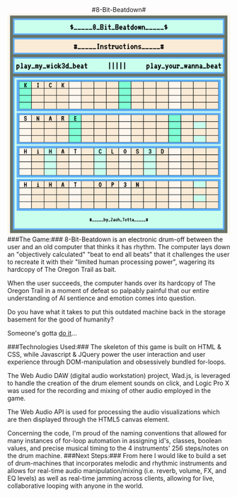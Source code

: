 <center>
#8-Bit-Beatdown#
</center>

<center>
<img src="assets/8-bit-beatdown-img.png"/>
</center>
###The Game:###
8-Bit-Beatdown is an electronic drum-off between the user and an old computer that thinks it has rhythm. The computer lays down an "objectively calculated" "beat to end all beats" that it challenges the user to recreate it with their "limited human processing power", wagering its hardcopy of The Oregon Trail as bait. 

When the user succeeds, the computer hands over its hardcopy of The Oregon Trail in a moment of defeat so palpably painful that our entire understanding of AI sentience and emotion comes into question.

Do you have what it takes to put this outdated machine back in the storage basement for the good of humanity?

Someone's gotta <a target="_blank" href="https://ztotta.github.io/8bitbeatdown/">do it</a>...


###Technologies Used:###
The skeleton of this game is built on HTML & CSS, while Javascript & JQuery power the user interaction and user experience through DOM-manipulation and obsessively bundled for-loops. 

The Web Audio DAW (digital audio workstation) project, Wad.js, is leveraged to handle the creation of the drum element sounds on click, and Logic Pro X was used for the recording and mixing of other audio employed in the game.  

The Web Audio API is used for processing the audio visualizations which are then displayed through the HTML5 canvas element. 

Concerning the code, I'm proud of the naming conventions that allowed for many instances of for-loop automation in assigning id's, classes, boolean values, and precise musical timing to the 4 instruments' 256 steps/notes on the drum machine. 
###Next Steps:###
From here I would like to build a set of drum-machines that incorporates melodic and rhythmic instruments and allows for real-time audio manipulation/mixing (i.e. reverb, volume, FX, and EQ levels) as well as real-time jamming across clients, allowing for live, collaborative looping with anyone in the world. 